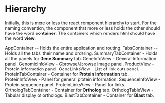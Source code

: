 # Hierarchy
Initially, this is more or less the react component hierarchy to start.
For the naming convention, the component that more or less holds the other
should have the word __container__. The containers which renders html should
have the word __view__.

AppContainer -- Holds the entire application and routing.
    TabsContainer -- Holds all the tabs, their name and ordering.
        SummaryTabContainer - Holds all the panels for __Gene Summary__ tab.
            GeneInfoView - General Information panel.
            GenomicInfoView - Gbrowse/Jbrowse image panel.
            ProductView - Protein information panel.
            GeneLinksView - List of link outs panel.
        ProteinTabContainer - Container for __Protein Information__ tab.
            ProteinInfoView - Panel for general protein information.
            SequenceInfoView - Protein sequence panel.
            ProteinLinksView - Panel for links.
        OrthologTabContainer - Container for __Ortholog__ tab.
            OrthologTableView - Tabular display of orthologs.
        BlastTabContainer - Container for __Blast__ tab.


